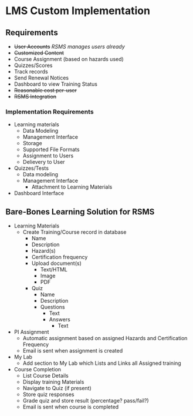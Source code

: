 # LMS Custom Implementation

## Requirements

* ~~User Accounts~~ *RSMS manages users already*
* ~~Customized Content~~
* Course Assignment (based on hazards used)
* Quizzes/Scores
* Track records
* Send Renewal Notices
* Dashboard to view Training Status
* ~~Reasonable cost per-user~~
* ~~RSMS Integration~~

### Implementation Requirements

* Learning materials
  * Data Modeling
  * Management Interface
  * Storage
  * Supported File Formats
  * Assignment to Users
  * Delievery to User
* Quizzes/Tests
  * Data modeling
  * Management Interface
    * Attachment to Learning Materials
* Dashboard Interface


## Bare-Bones Learning Solution for RSMS

* Learning Materials
  * Create Training/Course record in database
    * Name
    * Description
    * Hazard(s)
    * Certification frequency
    * Upload document(s)
      * Text/HTML
      * Image
      * PDF
    * Quiz
      * Name
      * Description
      * Questions
        * Text
        * Answers
          * Text
* PI Assignment
  * Automatic assignment based on assigned Hazards and Certification Frequency
  * Email is sent when assignment is created
* My Lab
  * Add section to My Lab which Lists and Links all Assigned training
* Course Completion
  * List Course Details
  * Display training Materials
  * Navigate to Quiz (if present)
  * Store quiz responses
  * Grade quiz and store result (percentage? pass/fail?)
  * Email is sent when course is completed
